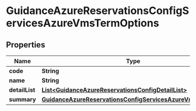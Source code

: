

# GuidanceAzureReservationsConfigServicesAzureVmsTermOptions

## Properties

Name | Type | Description | Notes
------------ | ------------- | ------------- | -------------
**code** | **String** |  |  [optional]
**name** | **String** |  |  [optional]
**detailList** | [**List&lt;GuidanceAzureReservationsConfigDetailList&gt;**](GuidanceAzureReservationsConfigDetailList.md) |  |  [optional]
**summary** | [**GuidanceAzureReservationsConfigServicesAzureVmsSummary**](GuidanceAzureReservationsConfigServicesAzureVmsSummary.md) |  |  [optional]



